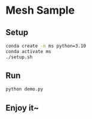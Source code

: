 # Mesh Sample

## Setup

```bash
conda create -n ms python=3.10
conda activate ms
./setup.sh
```

## Run

```bash
python demo.py
```

## Enjoy it~

